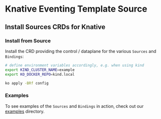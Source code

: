 # Knative Eventing Template Source

## Install Sources CRDs for Knative

### Install from Source

Install the CRD providing the control / dataplane for the various `Sources` and `Bindings`:

```bash
# define environment variables accordingly, e.g. when using kind
export KIND_CLUSTER_NAME=example
export KO_DOCKER_REPO=kind.local

ko apply -BRf config
```

### Examples 

To see examples of the `Sources` and `Bindings` in action, check out our
[examples](./examples/README.md) directory.